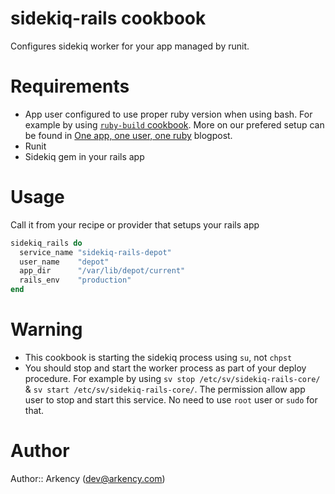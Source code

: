 # sidekiq-rails cookbook

Configures sidekiq worker for your app managed by runit.

# Requirements

* App user configured to use proper ruby version when using bash.
    For example by using [`ruby-build` cookbook](https://github.com/arkency/ruby-build-cookbook).
    More on our prefered setup can be found in [One app, one user, one ruby](http://blog.arkency.com/2012/11/one-app-one-user-one-ruby/)
    blogpost.
* Runit
* Sidekiq gem in your rails app

# Usage

Call it from your recipe or provider that setups your rails app

```ruby
sidekiq_rails do
  service_name "sidekiq-rails-depot"
  user_name    "depot"
  app_dir      "/var/lib/depot/current"
  rails_env    "production"
end
```

# Warning

* This cookbook is starting the sidekiq process using `su`, not `chpst`
* You should stop and start the worker process as part of your deploy procedure.
    For example by using `sv stop /etc/sv/sidekiq-rails-core/` &
    `sv start /etc/sv/sidekiq-rails-core/`. The permission allow app user to stop
    and start this service. No need to use `root` user or `sudo` for that.

# Author

Author:: Arkency (<dev@arkency.com>)

